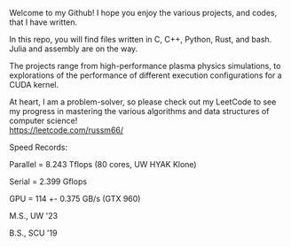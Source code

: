 Welcome to my Github! I hope you enjoy the various projects, and codes, that I have written.

In this repo, you will find files written in C, C++, Python, Rust, and bash. Julia and assembly are on the way. 

The projects range from high-performance plasma physics simulations, to explorations of the performance of different execution configurations for a CUDA kernel.

At heart, I am a problem-solver, so please check out my LeetCode to see my progress in mastering the various algorithms and data structures of computer science!  
https://leetcode.com/russm66/

Speed Records:

Parallel = 8.243 Tflops (80 cores, UW HYAK Klone) 

Serial = 2.399 Gflops

GPU = 114 +- 0.375 GB/s (GTX 960)

M.S., UW '23

B.S., SCU '19
